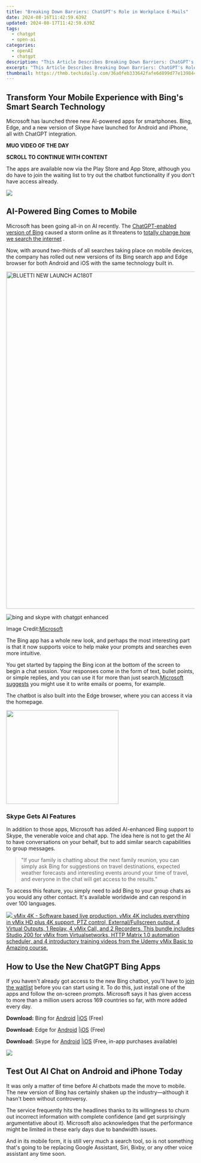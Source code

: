 ```yaml
---
title: "Breaking Down Barriers: ChatGPT's Role in Workplace E-Mails"
date: 2024-08-16T11:42:59.639Z
updated: 2024-08-17T11:42:59.639Z
tags:
  - chatgpt
  - open-ai
categories:
  - openAI
  - chatgpt
description: "This Article Describes Breaking Down Barriers: ChatGPT's Role in Workplace E-Mails"
excerpt: "This Article Describes Breaking Down Barriers: ChatGPT's Role in Workplace E-Mails"
thumbnail: https://thmb.techidaily.com/36a0feb333642fafe6d899d77e13984485a54242ddf28da6d8e7c4998067f22e.jpg
---
```


## Transform Your Mobile Experience with Bing's Smart Search Technology

 Microsoft has launched three new AI-powered apps for smartphones. Bing, Edge, and a new version of Skype have launched for Android and iPhone, all with ChatGPT integration.

 **MUO VIDEO OF THE DAY**

 **SCROLL TO CONTINUE WITH CONTENT**

 The apps are available now via the Play Store and App Store, although you do have to join the waiting list to try out the chatbot functionality if you don't have access already.

<!-- affiliate ads begin -->
<a href="https://secure.2checkout.com/order/checkout.php?PRODS=3727260&QTY=1&AFFILIATE=108875&CART=1"><img src="http://www.aiseesoft.com/avangate/30p/banner.jpg" border="0"></a>
<!-- affiliate ads end -->
## AI-Powered Bing Comes to Mobile

 Microsoft has been going all-in on AI recently. The [ChatGPT-enabled version of Bing](https://www.makeuseof.com/microsoft-bing-gets-chatgpt-ai/) caused a storm online as it threatens to [totally change how we search the internet](https://www.makeuseof.com/is-chatgpt-search-engine-threat/) .

 Now, with around two-thirds of all searches taking place on mobile devices, the company has rolled out new versions of its Bing search app and Edge browser for both Android and iOS with the same technology built in.

<!-- affiliate ads begin -->
<a href="https://bluettide.pxf.io/c/5597632/2042332/17092" target="_top" id="2042332"><img src="//a.impactradius-go.com/display-ad/17092-2042332" border="0" alt="BLUETTI NEW LAUNCH AC180T" width="960" height="900"/></a><img height="0" width="0" src="https://imp.pxf.io/i/5597632/2042332/17092" style="position:absolute;visibility:hidden;" border="0" />
<!-- affiliate ads end -->
![bing and skype with chatgpt enhanced](https://static1.makeuseofimages.com/wordpress/wp-content/uploads/2023/02/bing-and-skype-with-chatgpt-enhanced.jpg)

 Image Credit:[Microsoft](https://blogs.microsoft.com/blog/2023/02/22/the-new-bing-preview-experience-arrives-on-bing-and-edge-mobile-apps-introducing-bing-now-in-skype/)

 The Bing app has a whole new look, and perhaps the most interesting part is that it now supports voice to help make your prompts and searches even more intuitive.

 You get started by tapping the Bing icon at the bottom of the screen to begin a chat session. Your responses come in the form of text, bullet points, or simple replies, and you can use it for more than just search.[Microsoft suggests](https://blogs.microsoft.com/blog/2023/02/22/the-new-bing-preview-experience-arrives-on-bing-and-edge-mobile-apps-introducing-bing-now-in-skype/) you might use it to write emails or poems, for example.

 The chatbot is also built into the Edge browser, where you can access it via the homepage.

<!-- affiliate ads begin -->
<a href="https://printrendy.pxf.io/c/5597632/1453720/17020" target="_top" id="1453720"><img src="//a.impactradius-go.com/display-ad/17020-1453720" border="0" alt="" width="300" height="250"/></a><img height="0" width="0" src="https://imp.pxf.io/i/5597632/1453720/17020" style="position:absolute;visibility:hidden;" border="0" />
<!-- affiliate ads end -->
### Skype Gets AI Features

 In addition to those apps, Microsoft has added AI-enhanced Bing support to Skype, the venerable voice and chat app. The idea here is not to get the AI to have conversations on your behalf, but to add similar search capabilities to group messages.

> "If your family is chatting about the next family reunion, you can simply ask Bing for suggestions on travel destinations, expected weather forecasts and interesting events around your time of travel, and everyone in the chat will get access to the results."

 To access this feature, you simply need to add Bing to your group chats as you would any other contact. It's available worldwide and can respond in over 100 languages.

<!-- affiliate ads begin -->
<a href="https://secure.2checkout.com/order/checkout.php?PRODS=30901369&QTY=1&AFFILIATE=108875&CART=1"> <img src="https://secure.avangate.com/images/merchant/ce9a6fb2becc2d235e62b125e9260102/products/1_copy_vMixCallScreenshot1-large.jpg" border="0"> vMix 4K - Software based live production. vMix 4K includes everything in vMix HD plus 4K support, PTZ control, External/Fullscreen output, 4 Virtual Outputs, 1 Replay, 4 vMix Call, and 2 Recorders. 
This bundle includes Studio 200 for vMix from Virtualsetworks, HTTP Matrix 1.0 automation scheduler, and 4 introductory training videos from the Udemy vMix Basic to Amazing course. </a>
<!-- affiliate ads end -->
## How to Use the New ChatGPT Bing Apps

 If you haven't already got access to the new Bing chatbot, you'll have to [join the waitlist](https://www.makeuseof.com/try-bing-ai-powered-search-engine/) before you can start using it. To do this, just install one of the apps and follow the on-screen prompts. Microsoft says it has given access to more than a million users across 169 countries so far, with more added every day.

**Download:** Bing for [Android](https://www.anrdoezrs.net/links/7251228/type/dlg/sid/UUmuoUeUpU2022079/https://play.google.com/store/apps/details?id=com.microsoft.bing) |[iOS](https://apps.apple.com/us/app/microsoft-bing-search/id345323231) (Free)

**Download:** Edge for [Android](https://www.anrdoezrs.net/links/7251228/type/dlg/sid/UUmuoUeUpU2022079/https://play.google.com/store/apps/details?id=com.microsoft.emmx) |[iOS](https://apps.apple.com/us/app/microsoft-edge-web-browser/id1288723196) (Free)

**Download:** Skype for [Android](https://www.anrdoezrs.net/links/7251228/type/dlg/sid/UUmuoUeUpU2022079/https://play.google.com/store/apps/details?id=com.skype.raider) |[iOS](https://apps.apple.com/us/app/skype/id304878510) (Free, in-app purchases available)

<!-- affiliate ads begin -->
<a href="https://store.advancedwebranking.com/order/checkout.php?PRODS=4715051&QTY=1&AFFILIATE=108875&CART=1"><img src="https://secure.avangate.com/images/merchant/14edc6ebfdae2e23bbed83d67f50e983/products/33_awr%20logo.png" border="0"></a>
<!-- affiliate ads end -->
## Test Out AI Chat on Android and iPhone Today

 It was only a matter of time before AI chatbots made the move to mobile. The new version of Bing has certainly shaken up the industry—although it hasn't been without controversy.

 The service frequently hits the headlines thanks to its willingness to churn out incorrect information with complete confidence (and get surprisingly argumentative about it). Microsoft also acknowledges that the performance might be limited in these early days due to bandwidth issues.

 And in its mobile form, it is still very much a search tool, so is not something that's going to be replacing Google Assistant, Siri, Bixby, or any other voice assistant any time soon.

<ins class="adsbygoogle"
     style="display:block"
     data-ad-format="autorelaxed"
     data-ad-client="ca-pub-7571918770474297"
     data-ad-slot="1223367746"></ins>



<ins class="adsbygoogle"
     style="display:block"
     data-ad-client="ca-pub-7571918770474297"
     data-ad-slot="8358498916"
     data-ad-format="auto"
     data-full-width-responsive="true"></ins>


